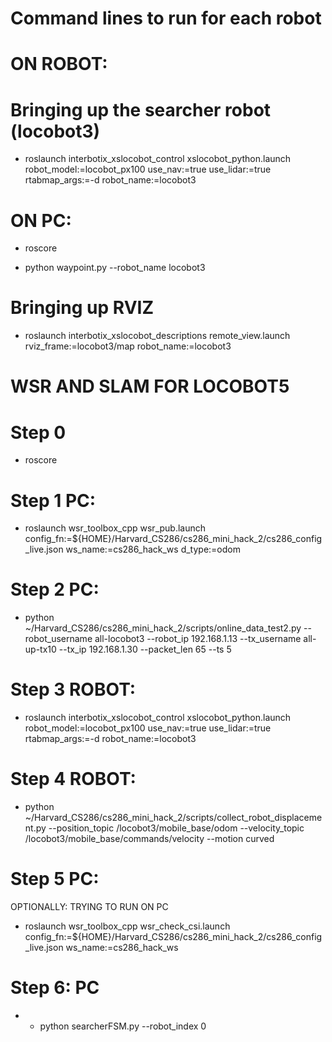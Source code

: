 
# Command lines to run for each robot
# ON ROBOT:

# Bringing up the searcher robot (locobot3)
- roslaunch interbotix_xslocobot_control xslocobot_python.launch robot_model:=locobot_px100 use_nav:=true use_lidar:=true rtabmap_args:=-d robot_name:=locobot3

# ON PC:
- roscore

- python waypoint.py --robot_name locobot3

# Bringing up RVIZ
- roslaunch interbotix_xslocobot_descriptions remote_view.launch rviz_frame:=locobot3/map robot_name:=locobot3

# WSR AND SLAM FOR LOCOBOT5

# Step 0
- roscore

# Step 1 PC:

- roslaunch wsr_toolbox_cpp wsr_pub.launch config_fn:=${HOME}/Harvard_CS286/cs286_mini_hack_2/cs286_config_live.json ws_name:=cs286_hack_ws d_type:=odom

# Step 2 PC:

- python ~/Harvard_CS286/cs286_mini_hack_2/scripts/online_data_test2.py --robot_username all-locobot3 --robot_ip 192.168.1.13 --tx_username all-up-tx10 --tx_ip 192.168.1.30 --packet_len 65 --ts 5

# Step 3 ROBOT:

- roslaunch interbotix_xslocobot_control xslocobot_python.launch robot_model:=locobot_px100 use_nav:=true use_lidar:=true rtabmap_args:=-d robot_name:=locobot3

# Step 4 ROBOT:

- python ~/Harvard_CS286/cs286_mini_hack_2/scripts/collect_robot_displacement.py --position_topic /locobot3/mobile_base/odom --velocity_topic /locobot3/mobile_base/commands/velocity --motion curved

# Step 5 PC:

OPTIONALLY: TRYING TO RUN ON PC
- roslaunch wsr_toolbox_cpp wsr_check_csi.launch config_fn:=${HOME}/Harvard_CS286/cs286_mini_hack_2/cs286_config_live.json ws_name:=cs286_hack_ws

# Step 6: PC
- - python searcherFSM.py --robot_index 0